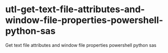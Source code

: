 # utl-get-text-file-attributes-and-window-file-properties-powershell-python-sas
Get text file attributes and window file properties powershell python sas
